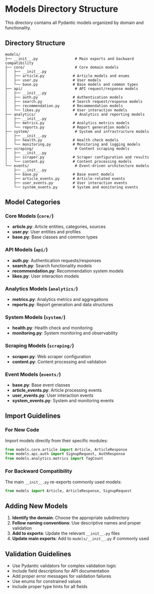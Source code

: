# Models Directory Structure

This directory contains all Pydantic models organized by domain and functionality.

## Directory Structure

```
models/
├── __init__.py                 # Main exports and backward compatibility
├── core/                       # Core domain models
│   ├── __init__.py
│   ├── article.py             # Article models and enums
│   ├── user.py                # User models
│   └── base.py                # Base models and common types
├── api/                        # API request/response models
│   ├── __init__.py
│   ├── auth.py                # Authentication models
│   ├── search.py              # Search request/response models
│   ├── recommendation.py      # Recommendation models
│   └── likes.py               # User interaction models
├── analytics/                  # Analytics and reporting models
│   ├── __init__.py
│   ├── metrics.py             # Analytics metrics models
│   └── reports.py             # Report generation models
├── system/                     # System and infrastructure models
│   ├── __init__.py
│   ├── health.py              # Health check models
│   └── monitoring.py          # Monitoring and logging models
├── scraping/                   # Content scraping models
│   ├── __init__.py
│   ├── scraper.py             # Scraper configuration and results
│   └── content.py             # Content processing models
└── events/                     # Event-driven architecture models
    ├── __init__.py
    ├── base.py                # Base event models
    ├── article_events.py      # Article-related events
    ├── user_events.py         # User interaction events
    └── system_events.py       # System and monitoring events
```

## Model Categories

### Core Models (`core/`)
- **article.py**: Article entities, categories, sources
- **user.py**: User entities and profiles
- **base.py**: Base classes and common types

### API Models (`api/`)
- **auth.py**: Authentication requests/responses
- **search.py**: Search functionality models
- **recommendation.py**: Recommendation system models
- **likes.py**: User interaction models

### Analytics Models (`analytics/`)
- **metrics.py**: Analytics metrics and aggregations
- **reports.py**: Report generation and data structures

### System Models (`system/`)
- **health.py**: Health check and monitoring
- **monitoring.py**: System monitoring and observability

### Scraping Models (`scraping/`)
- **scraper.py**: Web scraper configuration
- **content.py**: Content processing and validation

### Event Models (`events/`)
- **base.py**: Base event classes
- **article_events.py**: Article processing events
- **user_events.py**: User interaction events
- **system_events.py**: System and monitoring events

## Import Guidelines

### For New Code
Import models directly from their specific modules:
```python
from models.core.article import Article, ArticleResponse
from models.api.auth import SignupRequest, AuthResponse
from models.analytics.metrics import TagCount
```

### For Backward Compatibility
The main `__init__.py` re-exports commonly used models:
```python
from models import Article, ArticleResponse, SignupRequest
```

## Adding New Models

1. **Identify the domain**: Choose the appropriate subdirectory
2. **Follow naming conventions**: Use descriptive names and proper validation
3. **Add to exports**: Update the relevant `__init__.py` files
4. **Update main exports**: Add to `models/__init__.py` if commonly used

## Validation Guidelines

- Use Pydantic validators for complex validation logic
- Include field descriptions for API documentation
- Add proper error messages for validation failures
- Use enums for constrained values
- Include proper type hints for all fields